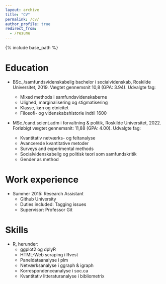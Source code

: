 ```yaml
---
layout: archive
title: "CV"
permalink: /cv/
author_profile: true
redirect_from:
  - /resume
---
```


{% include base_path %}

Education
======
* BSc.,/samfundsvidenskabelig bachelor i socialvidenskab, Roskilde Universitet, 2019. Vægtet gennemsnit 10,8 (GPA: 3.94). Udvalgte fag:
  * Mixed methods i samfundsvidenskaberne
  * Ulighed, marginalisering og stigmatisering
  * Klasse, køn og etnicitet
  * Filosofi- og videnskabshistorie indtil 1600

* MSc./cand.scient.adm i forvaltning & politik, Roskilde Universitet, 2022. Forløbigt vægtet gennemsnit: 11,88 (GPA: 4.00). Udvalgte fag:
  * Kvantitativ netværks- og feltanalyse
  * Avancerede kvantitative metoder
  * Surveys and experimental methods
  * Socialvidenskabelig og politisk teori som samfundskritik
  * Gender as method

Work experience
======
* Summer 2015: Research Assistant
  * Github University
  * Duties included: Tagging issues
  * Supervisor: Professor Git

Skills
======
* R, herunder:
  * ggplot2 og dplyR
  * HTML-Web scraping i Rvest
  * Paneldataanalyse i plm
  * Netværksanalyse i ggraph & igraph
  * Korrespondenceanalyse i soc.ca
  * Kvantitativ litteraturanalyse i bibliometrix
